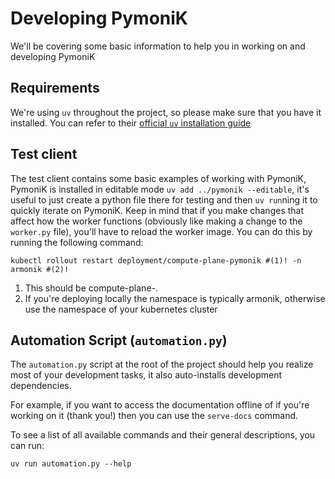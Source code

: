 # Developing PymoniK

We'll be covering some basic information to help you in working on and developing PymoniK

## Requirements

We're using `uv` throughout the project, so please make sure that you have it installed. You can refer to their [official `uv` installation guide](https://docs.astral.sh/uv/getting-started/installation/) 

## Test client

The test client contains some basic examples of working with PymoniK, PymoniK is installed in editable mode `uv add ../pymonik --editable`, it's useful to just create a python file there for testing and then `uv run`ning it to quickly iterate on PymoniK. Keep in mind that if you make changes that affect how the worker functions (obviously like making a change to the `worker.py` file), you'll have to reload the worker image. You can do this by running the following command:

```
kubectl rollout restart deployment/compute-plane-pymonik #(1)! -n armonik #(2)!
```

1. This should be compute-plane-<NAME OF YOUR PYMONIK PARTITION>. 
2. If you're deploying locally the namespace is typically armonik, otherwise use the namespace of your kubernetes cluster


## Automation Script (`automation.py`)

The `automation.py` script at the root of the project should help you realize most of your development tasks, it also auto-installs development dependencies.

For example, if you want to access the documentation offline of if you're working on it (thank you!) then you can use the `serve-docs` command.

To see a list of all available commands and their general descriptions, you can run: 

```
uv run automation.py --help
```
